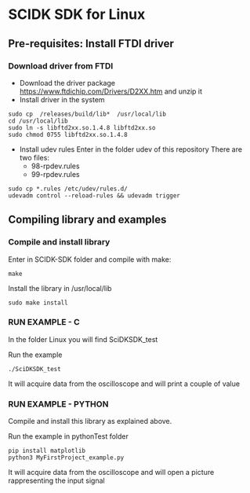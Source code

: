 # SCIDK SDK for Linux

## Pre-requisites: Install FTDI driver
### Download driver from FTDI
- Download the driver package https://www.ftdichip.com/Drivers/D2XX.htm and unzip it
- Install driver in the system
``` 
sudo cp  /releases/build/lib*  /usr/local/lib
cd /usr/local/lib
sudo ln -s libftd2xx.so.1.4.8 libftd2xx.so 
sudo chmod 0755 libftd2xx.so.1.4.8
``` 

- Install udev rules
Enter in the folder udev of this repository
There are two files:    
    - 98-rpdev.rules
    - 99-rpdev.rules
``` 
sudo cp *.rules /etc/udev/rules.d/
udevadm control --reload-rules && udevadm trigger
``` 
## Compiling library and examples

### Compile and install library
Enter in SCIDK-SDK folder and compile with make:
``` 
make 
```
Install the library in /usr/local/lib
```
sudo make install
```

### RUN EXAMPLE - C
In the folder Linux you will find SciDKSDK_test

Run the example
``` 
./SciDKSDK_test
```
It will acquire data from the oscilloscope and will print a couple of value

### RUN EXAMPLE - PYTHON
Compile and install this library as explained above.

Run the example in pythonTest folder
``` 
pip install matplotlib 
python3 MyFirstProject_example.py
```
It will acquire data from the oscilloscope and will open a picture rappresenting the input signal


